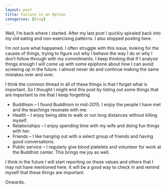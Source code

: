 ```yaml
---
layout: post
title: Failure is an Option
categories: [blog]
---
```


Well, I’m back where I started. After my last post I quickly spiraled back into my old eating and non-exercising patterns. I also stopped posting here.

I’m not sure what happened. I often struggle with this issue, looking for the causes of things, trying to figure out why I behave the way I do or why I don’t follow through with my commitments. I keep thinking that if I analyze things enough I will come up with some epiphone about how I can avoid screwing up in the future. I almost never do and continue making the same mistakes over and over.

I think the common thread in all of these things is that I forget what is important. So I thought I might end this post by listing out some things that are important to me that I keep forgetting.

* Buddhism – I found Buddhism in mid-2015. I enjoy the people I have met and the teachings resonate with me.
* Health – I enjoy being able to walk or run long distances without killing myself.
* Relationships – I enjoy spending time with my wife and doing fun things with her.
* Friends – I like hanging out with a select group of friends and having good conversations.
* Public service – I regularly give blood platelets and volunteer for work at the Buddhist center. This brings me joy as well.

I think in the future I will start reporting on these values and others that I may not have mentioned here. It will be a good way to check in and remind myself that these things are important.

Onwards.
